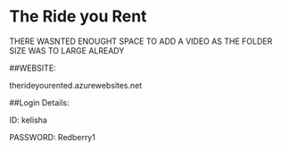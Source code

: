 # The Ride you Rent

THERE WASNTED ENOUGHT SPACE TO ADD A VIDEO AS THE FOLDER SIZE WAS TO LARGE ALREADY

##WEBSITE: 

therideyourented.azurewebsites.net

##Login Details: 

ID: kelisha

PASSWORD: Redberry1
